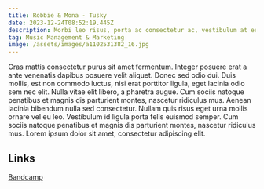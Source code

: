 ```yaml
---
title: Robbie & Mona - Tusky
date: 2023-12-24T08:52:19.445Z
description: Morbi leo risus, porta ac consectetur ac, vestibulum at eros.
tag: Music Management & Marketing
image: /assets/images/a1102531382_16.jpg
---
```

Cras mattis consectetur purus sit amet fermentum. Integer posuere erat a ante venenatis dapibus posuere velit aliquet. Donec sed odio dui. Duis mollis, est non commodo luctus, nisi erat porttitor ligula, eget lacinia odio sem nec elit. Nulla vitae elit libero, a pharetra augue. Cum sociis natoque penatibus et magnis dis parturient montes, nascetur ridiculus mus. Aenean lacinia bibendum nulla sed consectetur. Nullam quis risus eget urna mollis ornare vel eu leo. Vestibulum id ligula porta felis euismod semper. Cum sociis natoque penatibus et magnis dis parturient montes, nascetur ridiculus mus. Lorem ipsum dolor sit amet, consectetur adipiscing elit.

## Links

[Bandcamp](https://robbieandmona.bandcamp.com/album/tusky)